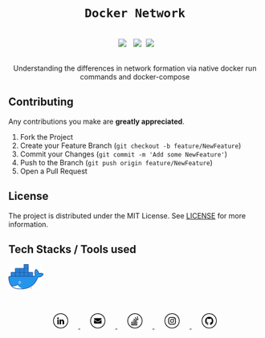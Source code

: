 <code><h1 align="center">Docker Network</h1></code>

<br>

<div align="center">
  <img src="https://img.shields.io/github/repo-size/IshaanOhri/Docker-Network?logo=github" hspace="5">
  <img src="https://img.shields.io/github/license/IshaanOhri/Docker-Network" hspace="5">
  <img src="https://img.shields.io/github/last-commit/IshaanOhri/Docker-Network?logo=git">
</div>

<br>

<p align="center">
  Understanding the differences in network formation via native docker run commands and docker-compose
</p>

## Contributing

Any contributions you make are **greatly appreciated**.

1. Fork the Project
2. Create your Feature Branch (`git checkout -b feature/NewFeature`)
3. Commit your Changes (`git commit -m 'Add some NewFeature'`)
4. Push to the Branch (`git push origin feature/NewFeature`)
5. Open a Pull Request

## License
The project is distributed under the MIT License. See [LICENSE](https://github.com/IshaanOhri/Docker-Network/blob/main/LICENSE) for more information.

## Tech Stacks / Tools used
<p>
  <img src="https://github.com/IshaanOhri/IshaanOhri/blob/master/assets/docker.png" height=50>
</p>

<br>

<p align="center">
  <a href="https://www.linkedin.com/in/ishaanohri/">
    <img src="https://github.com/IshaanOhri/IshaanOhri/blob/master/assets/linkedin.png" width="30" height="30" hspace="20">
  </a>

  <a href="mailto:ishaan99ohri@gmail.com">
    <img src="https://github.com/IshaanOhri/IshaanOhri/blob/master/assets/mail.png" width="30" height="30" hspace="20">
  </a>

  <a href="https://stackoverflow.com/users/11712463/ishaan-ohri">
    <img src="https://github.com/IshaanOhri/IshaanOhri/blob/master/assets/stackoverflow.png" width="30" height="30" hspace="20">
  </a>

  <a href="https://www.instagram.com/ohri_8/">
    <img src="https://github.com/IshaanOhri/IshaanOhri/blob/master/assets/instagram.png" width="30" height="30" hspace="20">
  </a>

  <a href="https://github.com/IshaanOhri">
    <img src="https://github.com/IshaanOhri/IshaanOhri/blob/master/assets/github.png" width="30" height="30" hspace="20">
  </a>
</p>
